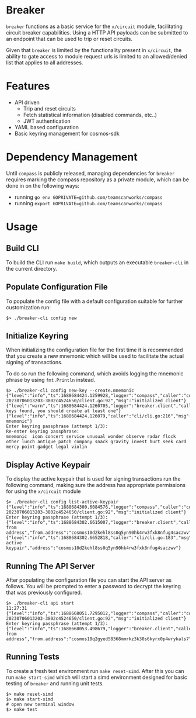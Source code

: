 # Breaker

`breaker` functions as a basic service for the `x/circuit` module, facilitating circuit breaker capabilities. Using a HTTP API payloads can be submitted to an endpoint that can be used to trip or reset circuits.

Given that `breaker` is limited by the functionality present in `x/circuit`, the ability to gate access to module request urls is limited to an allowed/denied list that applies to all addresses.

# Features

* API driven
    * Trip and reset circuits
    * Fetch statistical information (disabled commands, etc..)
    * JWT authentication
* YAML based configuration 
* Basic keyring management for cosmos-sdk

# Dependency Management

Until `compass` is publicly released, managing dependencies for `breaker` requires marking the compass repository as a private module, which can be done in on the following ways:

* running `go env GOPRIVATE=github.com/teamscanworks/compass`
* running `export GOPRIVATE=github.com/teamscanworks/compass`

# Usage

## Build CLI

To build the CLI run `make build`, which outputs an executable `breaker-cli` in the current directory.

## Populate Configuration File

To populate the config file with a default configuration suitable for further customization run:

```shell
$> ./breaker-cli config new
```

## Initialize Keyring

When initializing the configuration file for the first time it is recommended that you create a new mnemonic which will be used to facilitate the actual signing of transactions.

To do so run the following command, which avoids logging the mnemonic phrase by using `fmt.Println` instead.


```shell
$> ./breaker-cli config new-key --create.mnemonic
{"level":"info","ts":1688684424.1259928,"logger":"compass","caller":"compass@v0.0.0-20230706013203-3802c4524650/client.go:92","msg":"initialized client"}
{"level":"warn","ts":1688684424.1260705,"logger":"breaker.client","caller":"breakerclient/breakerclient.go:94","msg":"no keys found, you should create at least one"}
{"level":"info","ts":1688684424.126079,"caller":"cli/cli.go:216","msg":"creating mnemonic"}
Enter keyring passphrase (attempt 1/3):
Re-enter keyring passphrase:
mnemonic  icon concert service unusual wonder observe radar flock other lunch antique patch company snack gravity invest hurt seek card mercy point gadget legal violin
```

## Display Active Keypair

To display the active keypair that is used for signing transactions run the following command, making sure the address has appropriate permissions for using the `x/circuit` module

```shell
$> ./breaker-cli config list-active-keypair
{"level":"info","ts":1688684300.6084576,"logger":"compass","caller":"compass@v0.0.0-20230706013203-3802c4524650/client.go:92","msg":"initialized client"}
Enter keyring passphrase (attempt 1/3):
{"level":"info","ts":1688684302.6615007,"logger":"breaker.client","caller":"breakerclient/breakerclient.go:96","msg":"configured from address","from.address":"cosmos10d2kehl8ss0q5yn90hk4rw3fxk8nfug4saczwv"}
{"level":"info","ts":1688684302.6652818,"caller":"cli/cli.go:183","msg":"found active keypair","address":"cosmos10d2kehl8ss0q5yn90hk4rw3fxk8nfug4saczwv"}
```

## Running The API Server

After populating the configuration file you can start the API server as follows. You will be prompted to enter a password to decrypt the keyring that was previously configured.

```shell
$> ./breaker-cli api start                                                                                                                            11:27:31
{"level":"info","ts":1688668051.7295012,"logger":"compass","caller":"compass@v0.0.0-20230706013203-3802c4524650/client.go:92","msg":"initialized client"}
Enter keyring passphrase (attempt 1/3):
{"level":"info","ts":1688668053.498679,"logger":"breaker.client","caller":"breakerclient/breakerclient.go:97","msg":"configured from address","from.address":"cosmos18q2gyed58368mmrkz3k30s6kyrx0p4wrykals7"}
```

## Running Tests

To create a fresh test environment run `make reset-simd`. After this you can run `make start-simd` which will start a simd environment designed for basic testing of `breaker` and running unit tests.

```shell
$> make reset-simd
$> make start-simd
# open new terminal window
$> make test